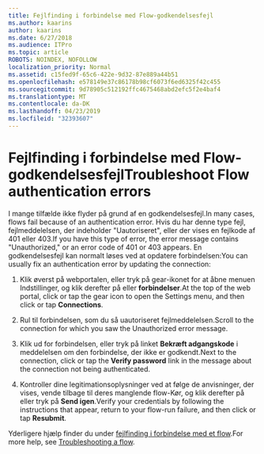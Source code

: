 ```yaml
---
title: Fejlfinding i forbindelse med Flow-godkendelsesfejl
ms.author: kaarins
author: kaarins
ms.date: 6/27/2018
ms.audience: ITPro
ms.topic: article
ROBOTS: NOINDEX, NOFOLLOW
localization_priority: Normal
ms.assetid: c15fed9f-65c6-422e-9d32-87e889a44b51
ms.openlocfilehash: e578149e37c86178b98cf6073f6ed6325f42c455
ms.sourcegitcommit: 9d78905c512192ffc4675468abd2efc5f2e4baf4
ms.translationtype: MT
ms.contentlocale: da-DK
ms.lasthandoff: 04/23/2019
ms.locfileid: "32393607"
---
```

# <a name="troubleshoot-flow-authentication-errors"></a><span data-ttu-id="86dfe-102">Fejlfinding i forbindelse med Flow-godkendelsesfejl</span><span class="sxs-lookup"><span data-stu-id="86dfe-102">Troubleshoot Flow authentication errors</span></span>

<span data-ttu-id="86dfe-103">I mange tilfælde ikke flyder på grund af en godkendelsesfejl.</span><span class="sxs-lookup"><span data-stu-id="86dfe-103">In many cases, flows fail because of an authentication error.</span></span> <span data-ttu-id="86dfe-104">Hvis du har denne type fejl, fejlmeddelelsen, der indeholder "Uautoriseret", eller der vises en fejlkode af 401 eller 403.</span><span class="sxs-lookup"><span data-stu-id="86dfe-104">If you have this type of error, the error message contains "Unauthorized," or an error code of 401 or 403 appears.</span></span> <span data-ttu-id="86dfe-105">En godkendelsesfejl kan normalt løses ved at opdatere forbindelsen:</span><span class="sxs-lookup"><span data-stu-id="86dfe-105">You can usually fix an authentication error by updating the connection:</span></span>
  
1. <span data-ttu-id="86dfe-106">Klik øverst på webportalen, eller tryk på gear-ikonet for at åbne menuen Indstillinger, og klik derefter på eller **forbindelser**.</span><span class="sxs-lookup"><span data-stu-id="86dfe-106">At the top of the web portal, click or tap the gear icon to open the Settings menu, and then click or tap **Connections**.</span></span>
    
2. <span data-ttu-id="86dfe-107">Rul til forbindelsen, som du så uautoriseret fejlmeddelelsen.</span><span class="sxs-lookup"><span data-stu-id="86dfe-107">Scroll to the connection for which you saw the Unauthorized error message.</span></span>
    
3. <span data-ttu-id="86dfe-108">Klik ud for forbindelsen, eller tryk på linket **Bekræft adgangskode** i meddelelsen om den forbindelse, der ikke er godkendt.</span><span class="sxs-lookup"><span data-stu-id="86dfe-108">Next to the connection, click or tap the **Verify password** link in the message about the connection not being authenticated.</span></span> 
    
4. <span data-ttu-id="86dfe-109">Kontroller dine legitimationsoplysninger ved at følge de anvisninger, der vises, vende tilbage til deres manglende flow-Kør, og klik derefter på eller tryk på **Send igen**.</span><span class="sxs-lookup"><span data-stu-id="86dfe-109">Verify your credentials by following the instructions that appear, return to your flow-run failure, and then click or tap **Resubmit**.</span></span>
    
<span data-ttu-id="86dfe-110">Yderligere hjælp finder du under [fejlfinding i forbindelse med et flow](https://go.microsoft.com/fwlink/?linkid=872110).</span><span class="sxs-lookup"><span data-stu-id="86dfe-110">For more help, see [Troubleshooting a flow](https://go.microsoft.com/fwlink/?linkid=872110).</span></span>
  

